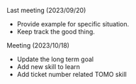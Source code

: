 Last meeting (2023/09/20) 
- Provide example for specific situation.
- Keep track the good thing.

Meeting (2023/10/18)
- Update the long term goal
- Add new skill to learn
- Add ticket number related TOMO skill

